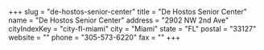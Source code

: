 +++
slug = "de-hostos-senior-center"
title = "De Hostos Senior Center"
name = "De Hostos Senior Center"
address = "2902 NW 2nd Ave"
cityIndexKey = "city-fl-miami"
city = "Miami"
state = "FL"
postal = "33127"
website = ""
phone = "305-573-6220"
fax = ""
+++
